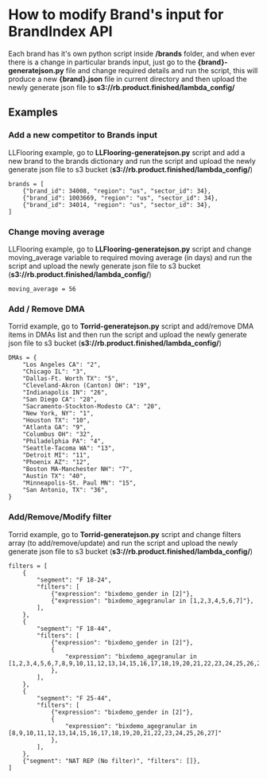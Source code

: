 
# How to modify Brand's input for BrandIndex API

Each brand has it's own python script inside **/brands** folder, and when ever there is a change in particular brands input, just go to the **{brand}-generatejson.py** file and change required details and run the script, this will produce a new **{brand}.json** file in current directory and then upload the newly generate json file to **s3://rb.product.finished/lambda_config/**


## Examples

### Add a new competitor to Brands input

LLFlooring example, go to **LLFlooring-generatejson.py** script and add a new brand to the brands dictionary and run the script and upload the newly generate json file to s3 bucket (**s3://rb.product.finished/lambda_config/**)

```
brands = [
    {"brand_id": 34008, "region": "us", "sector_id": 34},
    {"brand_id": 1003669, "region": "us", "sector_id": 34},
    {"brand_id": 34014, "region": "us", "sector_id": 34},
]
```

### Change moving average 

LLFlooring example, go to **LLFlooring-generatejson.py** script and change moving_average variable to required moving average (in days) and run the script and upload the newly generate json file to s3 bucket (**s3://rb.product.finished/lambda_config/**)

```
moving_average = 56
```

### Add / Remove DMA

Torrid example, go to **Torrid-generatejson.py** script and add/remove DMA items in DMAs list and then run the script and upload the newly generate json file to s3 bucket (**s3://rb.product.finished/lambda_config/**)

```
DMAs = {
    "Los Angeles CA": "2",
    "Chicago IL": "3",
    "Dallas-Ft. Worth TX": "5",
    "Cleveland-Akron (Canton) OH": "19",
    "Indianapolis IN": "26",
    "San Diego CA": "28",
    "Sacramento-Stockton-Modesto CA": "20",
    "New York, NY": "1",
    "Houston TX": "10",
    "Atlanta GA": "9",
    "Columbus OH": "32",
    "Philadelphia PA": "4",
    "Seattle-Tacoma WA": "13",
    "Detroit MI": "11",
    "Phoenix AZ": "12",
    "Boston MA-Manchester NH": "7",
    "Austin TX": "40",
    "Minneapolis-St. Paul MN": "15",
    "San Antonio, TX": "36",
}
```

### Add/Remove/Modify filter

Torrid example, go to **Torrid-generatejson.py** script and change filters array (to add/remove/update) and run the script and upload the newly generate json file to s3 bucket (**s3://rb.product.finished/lambda_config/**)


```
filters = [
    {
        "segment": "F 18-24",
        "filters": [
            {"expression": "bixdemo_gender in [2]"},
            {"expression": "bixdemo_agegranular in [1,2,3,4,5,6,7]"},
        ],
    },
    {
        "segment": "F 18-44",
        "filters": [
            {"expression": "bixdemo_gender in [2]"},
            {
                "expression": "bixdemo_agegranular in [1,2,3,4,5,6,7,8,9,10,11,12,13,14,15,16,17,18,19,20,21,22,23,24,25,26,27]"
            },
        ],
    },
    {
        "segment": "F 25-44",
        "filters": [
            {"expression": "bixdemo_gender in [2]"},
            {
                "expression": "bixdemo_agegranular in [8,9,10,11,12,13,14,15,16,17,18,19,20,21,22,23,24,25,26,27]"
            },
        ],
    },
    {"segment": "NAT REP (No filter)", "filters": []},
]

```
